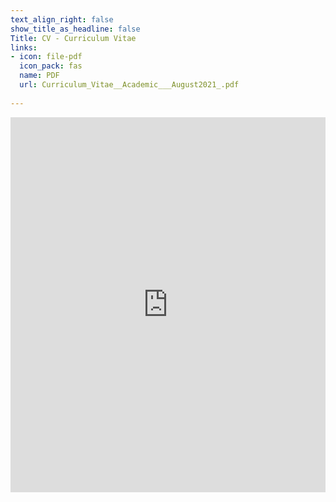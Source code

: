 ```yaml
---
text_align_right: false
show_title_as_headline: false
Title: CV - Curriculum Vitae
links:
- icon: file-pdf
  icon_pack: fas
  name: PDF
  url: Curriculum_Vitae__Academic___August2021_.pdf
  
---
```


<script>
    function resizeIframe(obj) {
      obj.style.height =  1.05*obj.contentWindow.document.body.scrollHeight + 'px';
    }
  </script>

<iframe width='100%' height='600' 
    onload="resizeIframe(this)"
    frameborder="0"
    type="application/pdf"
    src="https://drive.google.com/file/d/1ftIe22EZb21mTw9bOmor602Yw3gTzmOO/preview" width="640" height="480">
>
</iframe>